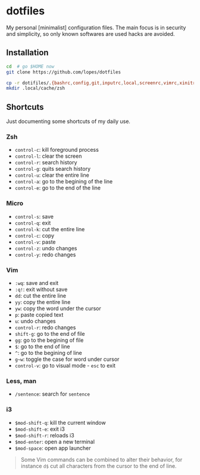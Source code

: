 # dotfiles
My personal [minimalist] configuration files.  The main focus is in security and simplicity, so only known softwares are used hacks are avoided.


## Installation

```sh
cd  # go $HOME now
git clone https://github.com/lopes/dotfiles

cp -r dotifiles/.{bashrc,config,git,inputrc,local,screenrc,vimrc,xinitrc,zshrc} .
mkdir .local/cache/zsh
```


## Shortcuts
Just documenting some shortcuts of my daily use.

### Zsh
- `control-c`: kill foreground process
- `control-l`: clear the screen
- `control-r`: search history
- `control-g`: quits search history
- `control-u`: clear the entire line
- `control-a`: go to the begining of the line
- `control-e`: go to the end of the line

### Micro
- `control-s`: save
- `control-q`: exit
- `control-k`: cut the entire line
- `control-c`: copy
- `control-v`: paste
- `control-z`: undo changes
- `control-y`: redo changes

### Vim
- `:wq`: save and exit
- `:q!`: exit without save
- `dd`: cut the entire line
- `yy`: copy the entire line
- `yw`: copy the word under the cursor
- `p`: paste copied text
- `u`: undo changes
- `control-r`: redo changes
- `shift-g`: go to the end of file
- `gg`: go to the begining of file
- `$`: go to the end of line
- `^`: go to the begining of line
- `g~w`: toggle the case for word under cursor
- `control-v`: go to visual mode - `esc` to exit

### Less, man
- `/sentence`: search for `sentence`

### i3
- `$mod-shift-q`: kill the current window
- `$mod-shift-e`: exit i3
- `$mod-shift-r`: reloads i3
- `$mod-enter`: open a new terminal
- `$mod-space`: open app launcher

> Some Vim commands can be combined to alter their behavior, for instance `d$` cut all characters from the cursor to the end of line.
